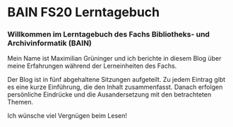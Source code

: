 # BAIN FS20 Lerntagebuch

### Willkommen im Lerntagebuch des Fachs Bibliotheks- und Archivinformatik (BAIN)

Mein Name ist Maximilian Grüninger und ich berichte in diesem Blog über meine Erfahrungen während der Lerneinheiten des Fachs.

Der Blog ist in fünf abgehaltene Sitzungen aufgeteilt. Zu jedem Eintrag gibt es eine kurze Einführung, die den Inhalt zusammenfasst.
Danach erfolgen persönliche Eindrücke und die Ausandersetzung mit den betrachteten Themen. 

Ich wünsche viel Vergnügen beim Lesen!

